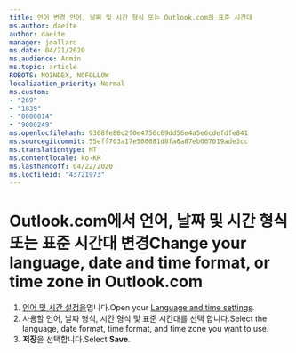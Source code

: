 ```yaml
---
title: 언어 변경 언어, 날짜 및 시간 형식 또는 Outlook.com의 표준 시간대
ms.author: daeite
author: daeite
manager: joallard
ms.date: 04/21/2020
ms.audience: Admin
ms.topic: article
ROBOTS: NOINDEX, NOFOLLOW
localization_priority: Normal
ms.custom:
- "269"
- "1839"
- "8000014"
- "9000249"
ms.openlocfilehash: 9368fe86c2f0e4756c69dd56e4a5e6cdefdfe841
ms.sourcegitcommit: 55eff703a17e500681d8fa6a87eb067019ade3cc
ms.translationtype: MT
ms.contentlocale: ko-KR
ms.lasthandoff: 04/22/2020
ms.locfileid: "43721973"
---
```

# <a name="change-your-language-date-and-time-format-or-time-zone-in-outlookcom"></a><span data-ttu-id="7c701-102">Outlook.com에서 언어, 날짜 및 시간 형식 또는 표준 시간대 변경</span><span class="sxs-lookup"><span data-stu-id="7c701-102">Change your language, date and time format, or time zone in Outlook.com</span></span>

1. <span data-ttu-id="7c701-103">[언어 및 시간 설정을](https://go.microsoft.com/fwlink/?linkid=2085505)엽니다.</span><span class="sxs-lookup"><span data-stu-id="7c701-103">Open your [Language and time settings](https://go.microsoft.com/fwlink/?linkid=2085505).</span></span>
1. <span data-ttu-id="7c701-104">사용할 언어, 날짜 형식, 시간 형식 및 표준 시간대를 선택 합니다.</span><span class="sxs-lookup"><span data-stu-id="7c701-104">Select the language, date format, time format, and time zone you want to use.</span></span>
1. <span data-ttu-id="7c701-105">**저장**을 선택합니다.</span><span class="sxs-lookup"><span data-stu-id="7c701-105">Select **Save**.</span></span>